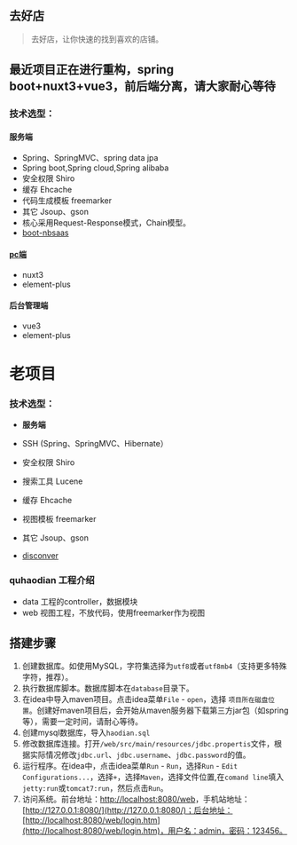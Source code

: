 ﻿## 去好店

> 去好店，让你快速的找到喜欢的店铺。
## 最近项目正在进行重构，spring boot+nuxt3+vue3，前后端分离，请大家耐心等待

### 技术选型：

#### 服务端
* Spring、SpringMVC、spring data jpa
* Spring boot,Spring cloud,Spring alibaba
* 安全权限 Shiro
* 缓存 Ehcache
* 代码生成模板 freemarker
* 其它 Jsoup、gson
* 核心采用Request-Response模式，Chain模型。
* [boot-nbsaas](https://gitee.com/cng1985/boot-nbsaas)

#### [pc端](https://gitee.com/cng1985/nbsaas-life-nuxt3)
* nuxt3
* element-plus


#### 后台管理端
* vue3
* element-plus

# 老项目

### 技术选型：

* **服务端**

* SSH (Spring、SpringMVC、Hibernate）
* 安全权限 Shiro
* 搜索工具 Lucene
* 缓存 Ehcache
* 视图模板 freemarker 
* 其它 Jsoup、gson
* [disconver](https://gitee.com/quhaodian/disconver)

### quhaodian 工程介绍

* data	工程的controller，数据模块
* web	视图工程，不放代码，使用freemarker作为视图



## 搭建步骤

1. 创建数据库。如使用MySQL，字符集选择为`utf8`或者`utf8mb4`（支持更多特殊字符，推荐）。
2. 执行数据库脚本。数据库脚本在`database`目录下。
3. 在idea中导入maven项目。点击idea菜单`File` - `open`，选择 `项目所在磁盘位置`。创建好maven项目后，会开始从maven服务器下载第三方jar包（如spring等），需要一定时间，请耐心等待。
4. 创建mysql数据库，导入`haodian.sql`
5. 修改数据库连接。打开`/web/src/main/resources/jdbc.propertis`文件，根据实际情况修改`jdbc.url`、`jdbc.username`、`jdbc.password`的值。
6. 运行程序。在idea中，点击idea菜单`Run` - `Run`，选择`Run` - `Edit Configurations...`，选择`+`，选择`Maven`，选择文件位置,在`comand line`填入`jetty:run`或`tomcat7:run`，然后点击`Run`。
7. 访问系统。前台地址：[http://localhost:8080/web](http://localhost:8080/)，手机站地址：[http://127.0.0.1:8080/](http://127.0.0.1:8080/)；后台地址：[http://localhost:8080/web/login.htm](http://localhost:8080/web/login.htm)，用户名：admin，密码：123456。

